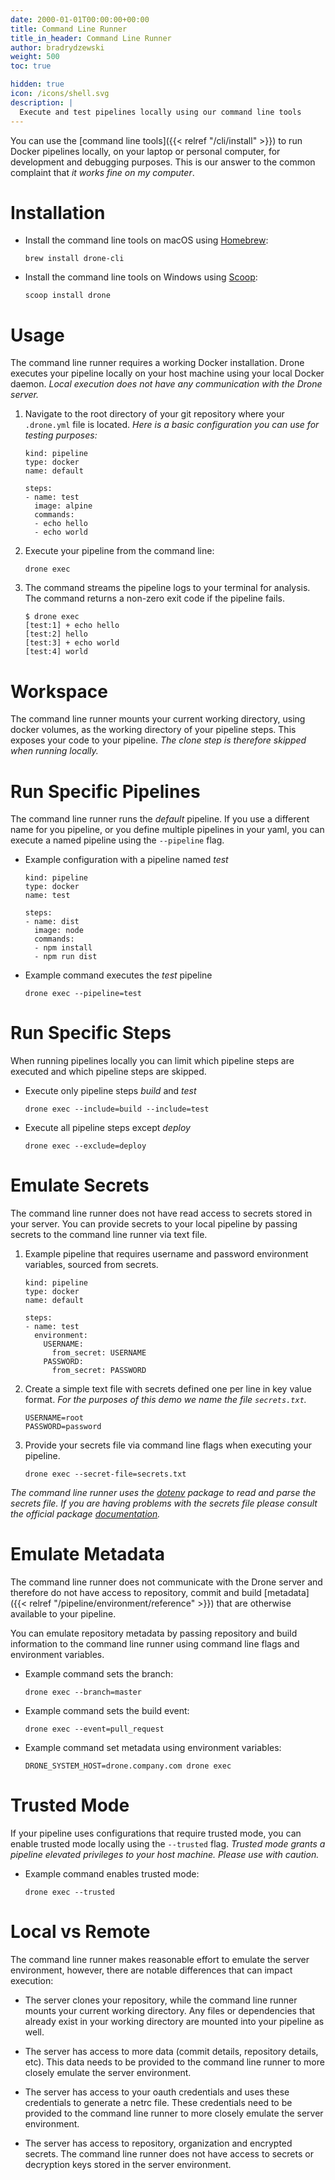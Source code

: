 ```yaml
---
date: 2000-01-01T00:00:00+00:00
title: Command Line Runner
title_in_header: Command Line Runner
author: bradrydzewski
weight: 500
toc: true

hidden: true
icon: /icons/shell.svg
description: |
  Execute and test pipelines locally using our command line tools
---
```


You can use the [command line tools]({{< relref "/cli/install" >}}) to run Docker pipelines locally, on your laptop or personal computer, for development and debugging purposes. This is our answer to the common complaint that _it works fine on my computer_.

# Installation

* Install the command line tools on macOS using [Homebrew](https://brew.sh/):

  ```
  brew install drone-cli
  ```

* Install the command line tools on Windows using [Scoop](https://scoop.sh/):

  ```
  scoop install drone
  ```

# Usage

The command line runner requires a working Docker installation. Drone executes your pipeline locally on your host machine using your local Docker daemon. _Local execution does not have any communication with the Drone server._

1. Navigate to the root directory of your git repository where your `.drone.yml` file is located. _Here is a basic configuration you can use for testing purposes:_

   ```
   kind: pipeline
   type: docker
   name: default
   
   steps:
   - name: test
     image: alpine
     commands:
     - echo hello
     - echo world
   ```

2. Execute your pipeline from the command line:

   ```
   drone exec
   ```

3. The command streams the pipeline logs to your terminal for analysis. The command returns a non-zero exit code if the pipeline fails.

   ```
   $ drone exec
   [test:1] + echo hello
   [test:2] hello
   [test:3] + echo world
   [test:4] world
   ```

<!-- * Example Go configuration:
   ```
   kind: pipeline
   type: docker
   name: default
   
   steps:
   - name: test
     image: golang
     commands:
     - go test -v
   ```

* Example Node configuration:

   ```
   kind: pipeline
   type: docker
   name: default
   
   steps:
   - name: test
     image: node
     commands:
     - npm install
     - npm test
   ``` -->

# Workspace

The command line runner mounts your current working directory, using docker volumes, as the working directory of your pipeline steps. This exposes your code to your pipeline. _The clone step is therefore skipped when running locally._

# Run Specific Pipelines

The command line runner runs the _default_ pipeline. If you use a different name for you pipeline, or you define multiple pipelines in your yaml, you can execute a named pipeline using the `--pipeline` flag.

* Example configuration with a pipeline named _test_

  ```
  kind: pipeline
  type: docker
  name: test

  steps:
  - name: dist
    image: node
    commands:
    - npm install
    - npm run dist
  ```

* Example command executes the _test_ pipeline

  ```
  drone exec --pipeline=test
  ```

# Run Specific Steps

When running pipelines locally you can limit which pipeline steps are executed and which pipeline steps are skipped.

* Execute only pipeline steps _build_ and _test_

   ```
   drone exec --include=build --include=test
   ```

* Execute all pipeline steps except _deploy_

   ```
   drone exec --exclude=deploy
   ```

# Emulate Secrets

The command line runner does not have read access to secrets stored in your server. You can provide secrets to your local pipeline by passing secrets to the command line runner via text file.

1. Example pipeline that requires username and password environment variables, sourced from secrets.

   ```
   kind: pipeline
   type: docker
   name: default

   steps:
   - name: test
     environment:
       USERNAME:
         from_secret: USERNAME
       PASSWORD:
         from_secret: PASSWORD
   ```

1. Create a simple text file with secrets defined one per line in key value format. _For the purposes of this demo we name the file `secrets.txt`._

   ```
   USERNAME=root
   PASSWORD=password
   ```

2. Provide your secrets file via command line flags when executing your pipeline.

   ```
   drone exec --secret-file=secrets.txt
   ```

_The command line runner uses the [dotenv](https://github.com/joho/godotenv) package to read and parse the secrets file. If you are having problems with the secrets file please consult the official package [documentation](https://github.com/joho/godotenv)._

# Emulate Metadata

The command line runner does not communicate with the Drone server and therefore do not have access to repository, commit and build [metadata]({{< relref "/pipeline/environment/reference" >}}) that are otherwise available to your pipeline.

You can emulate repository metadata by passing repository and build information to the command line runner using command line flags and environment variables.

* Example command sets the branch:

   ```
   drone exec --branch=master
   ```

* Example command sets the build event:

   ```
   drone exec --event=pull_request
   ```

* Example command set metadata using environment variables:

  ```
  DRONE_SYSTEM_HOST=drone.company.com drone exec
  ```

# Trusted Mode

If your pipeline uses configurations that require trusted mode, you can enable trusted mode locally using the `--trusted` flag. _Trusted mode grants a pipeline elevated privileges to your host machine. Please use with caution._

* Example command enables trusted mode:

  ```
  drone exec --trusted
  ```

# Local vs Remote

The command line runner makes reasonable effort to emulate the server environment, however, there are notable differences that can impact execution:

* The server clones your repository, while the command line runner mounts your current working directory.  Any files or dependencies that already exist in your working directory are mounted into your pipeline as well.

* The server has access to more data (commit details, repository details, etc). This data needs to be provided to the command line runner to more closely emulate the server environment.

* The server has access to your oauth credentials and uses these credentials to generate a netrc file. These credentials need to be provided to the command line runner to more closely emulate the server environment.

* The server has access to repository, organization and encrypted secrets. The command line runner does not have access to secrets or decryption keys stored in the server environment.
